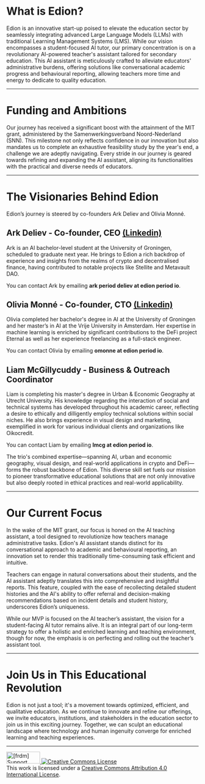 # What is Edion?
Edion is an innovative start-up poised to elevate the education sector by seamlessly integrating advanced Large Language Models (LLMs) with traditional Learning Management Systems (LMS). While our vision encompasses a student-focused AI tutor, our primary concentration is on a revolutionary AI-powered teacher's assistant tailored for secondary education. This AI assistant is meticulously crafted to alleviate educators' administrative burdens, offering solutions like conversational academic progress and behavioural reporting, allowing teachers more time and energy to dedicate to quality education.

---
# Funding and Ambitions
Our journey has received a significant boost with the attainment of the MIT grant, administered by the Samenwerkingsverband Noord-Nederland (SNN). This milestone not only reflects confidence in our innovation but also mandates us to complete an exhaustive feasibility study by the year's end, a challenge we are adeptly navigating. Every stride in our journey is geared towards refining and expanding the AI assistant, aligning its functionalities with the practical and diverse needs of educators.

---
# The Visionaries Behind Edion
Edion’s journey is steered by co-founders Ark Deliev and Olivia Monné.

## Ark Deliev - Co-founder, CEO  [(Linkedin)](https://www.linkedin.com/in/arkdeliev/)
Ark is an AI bachelor-level student at the University of Groningen, scheduled to graduate next year. He brings to Edion a rich backdrop of experience and insights from the realms of crypto and decentralised finance, having contributed to notable projects like Stellite and Metavault DAO.

You can contact Ark by emailing **ark period deliev at edion period io**.

## Olivia Monné - Co-founder, CTO  [(Linkedin)]()
Olivia completed her bachelor's degree in AI at the University of Groningen and her master’s in AI at the Vrije University in Amsterdam. Her expertise in machine learning is enriched by significant contributions to the DeFi project Eternal as well as her experience freelancing as a full-stack engineer. 

You can contact Olivia by emailing **omonne at edion period io**.

## Liam McGillycuddy - Business & Outreach Coordinator
Liam is completing his master's degree in Urban & Economic Geography at Utrecht University. His knowledge regarding the interaction of social and technical systems has developed throughout his academic career, reflecting a desire to ethically and dilligently employ technical solutions within social niches. He also brings experience in visual design and marketing, exemplified in work for various individual clients and organizations like Oikocredit.

You can contact Liam by emailing **lmcg at edion period io**.

The trio's combined expertise—spanning AI, urban and economic geography, visual design, and real-world applications in crypto and DeFi—forms the robust backbone of Edion. This diverse skill set fuels our mission to pioneer transformative educational solutions that are not only innovative but also deeply rooted in ethical practices and real-world applicability.

---
# Our Current Focus
In the wake of the MIT grant, our focus is honed on the AI teaching assistant, a tool designed to revolutionize how teachers manage administrative tasks. Edion's AI assistant stands distinct for its conversational approach to academic and behavioural reporting, an innovation set to render this traditionally time-consuming task efficient and intuitive.

Teachers can engage in natural conversations about their students, and the AI assistant adeptly translates this into comprehensive and insightful reports. This feature, coupled with the ease of recollecting detailed student histories and the AI's ability to offer referral and decision-making recommendations based on incident details and student history, underscores Edion’s uniqueness.

While our MVP is focused on the AI teacher’s assistant, the vision for a student-facing AI tutor remains alive. It is an integral part of our long-term strategy to offer a holistic and enriched learning and teaching environment, though for now, the emphasis is on perfecting and rolling out the teacher’s assistant tool.

---
# Join Us in This Educational Revolution

Edion is not just a tool; it's a movement towards optimized, efficient, and qualitative education. As we continue to innovate and refine our offerings, we invite educators, institutions, and stakeholders in the education sector to join us in this exciting journey. Together, we can sculpt an educational landscape where technology and human ingenuity converge for enriched learning and teaching experiences.

---
<a href="http://www.softwarefreedom.org/">
<img src="http://www.softwarefreedom.org/img/support-sflc.png" alt="[frdm] Support SFLC" height="31" width="88" border="0" title="Software Freedom Law Center" />
</a>
<a rel="license" href="http://creativecommons.org/licenses/by/4.0/"><img alt="Creative Commons License" style="border-width:0" src="https://i.creativecommons.org/l/by/4.0/88x31.png" /></a><br />This work is licensed under a <a rel="license" href="http://creativecommons.org/licenses/by/4.0/">Creative Commons Attribution 4.0 International License</a>.
